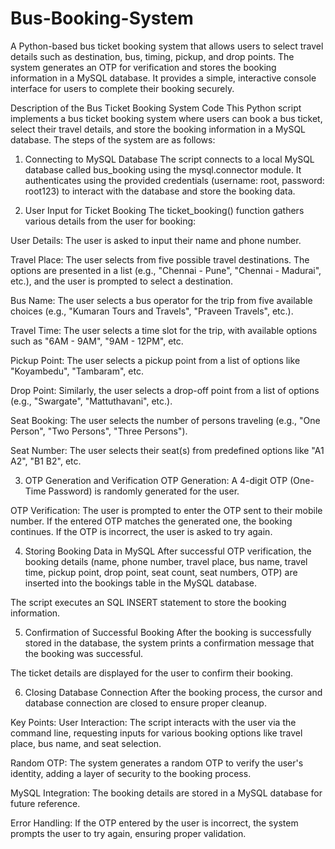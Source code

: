 # Bus-Booking-System
A Python-based bus ticket booking system that allows users to select travel details such as destination, bus, timing, pickup, and drop points. The system generates an OTP for verification and stores the booking information in a MySQL database. It provides a simple, interactive console interface for users to complete their booking securely.

Description of the Bus Ticket Booking System Code
This Python script implements a bus ticket booking system where users can book a bus ticket, select their travel details, and store the booking information in a MySQL database. The steps of the system are as follows:

1. Connecting to MySQL Database
The script connects to a local MySQL database called bus_booking using the mysql.connector module. It authenticates using the provided credentials (username: root, password: root123) to interact with the database and store the booking data.

2. User Input for Ticket Booking
The ticket_booking() function gathers various details from the user for booking:

User Details: The user is asked to input their name and phone number.

Travel Place: The user selects from five possible travel destinations. The options are presented in a list (e.g., "Chennai - Pune", "Chennai - Madurai", etc.), and the user is prompted to select a destination.

Bus Name: The user selects a bus operator for the trip from five available choices (e.g., "Kumaran Tours and Travels", "Praveen Travels", etc.).

Travel Time: The user selects a time slot for the trip, with available options such as "6AM - 9AM", "9AM - 12PM", etc.

Pickup Point: The user selects a pickup point from a list of options like "Koyambedu", "Tambaram", etc.

Drop Point: Similarly, the user selects a drop-off point from a list of options (e.g., "Swargate", "Mattuthavani", etc.).

Seat Booking: The user selects the number of persons traveling (e.g., "One Person", "Two Persons", "Three Persons").

Seat Number: The user selects their seat(s) from predefined options like "A1 A2", "B1 B2", etc.

3. OTP Generation and Verification
OTP Generation: A 4-digit OTP (One-Time Password) is randomly generated for the user.

OTP Verification: The user is prompted to enter the OTP sent to their mobile number. If the entered OTP matches the generated one, the booking continues. If the OTP is incorrect, the user is asked to try again.

4. Storing Booking Data in MySQL
After successful OTP verification, the booking details (name, phone number, travel place, bus name, travel time, pickup point, drop point, seat count, seat numbers, OTP) are inserted into the bookings table in the MySQL database.

The script executes an SQL INSERT statement to store the booking information.

5. Confirmation of Successful Booking
After the booking is successfully stored in the database, the system prints a confirmation message that the booking was successful.

The ticket details are displayed for the user to confirm their booking.

6. Closing Database Connection
After the booking process, the cursor and database connection are closed to ensure proper cleanup.

Key Points:
User Interaction: The script interacts with the user via the command line, requesting inputs for various booking options like travel place, bus name, and seat selection.

Random OTP: The system generates a random OTP to verify the user's identity, adding a layer of security to the booking process.

MySQL Integration: The booking details are stored in a MySQL database for future reference.

Error Handling: If the OTP entered by the user is incorrect, the system prompts the user to try again, ensuring proper validation.

